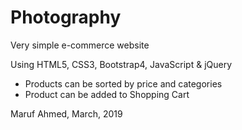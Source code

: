 <h1>Photography</h1>
<p>Very simple e-commerce website</p>
<p>Using HTML5, CSS3, Bootstrap4, JavaScript & jQuery</p>
<ul>
   <li>Products can be sorted by price and categories</li>
   <li>Product can be added to Shopping Cart</li>
</ul>

<p>Maruf Ahmed, March, 2019</p>
